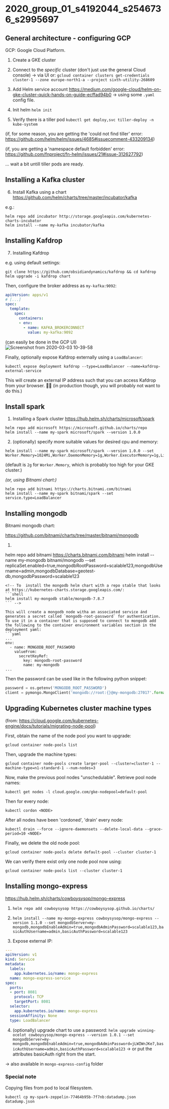 # 2020_group_01_s4192044_s2546736_s2995697

## General architecture - configuring GCP

GCP: Google Cloud Platform.

1. Create a GKE cluster
2. Connect to the *specific* cluster (don't just use the general Cloud console)
-> via UI or:
`gcloud container clusters get-credentials cluster-1 --zone europe-north1-a --project sixth-utility-268609`

3. Add Helm service account
https://medium.com/google-cloud/helm-on-gke-cluster-quick-hands-on-guide-ecffad94b0
-> using some `.yaml` config file.
4. Init helm
`helm init`

5. Verify there is a tiller pod
`kubectl get deploy,svc tiller-deploy -n kube-system`

(if, for some reason, you are getting the 'could not find tiller' error: https://github.com/helm/helm/issues/4685#issuecomment-433209134)

(if, you are getting a 'namespace default forbidden' error: https://github.com/fnproject/fn-helm/issues/21#issue-312627792)

... wait a bit untill tiller pods are ready.

## Installing a Kafka cluster
6. Install Kafka using a chart
https://github.com/helm/charts/tree/master/incubator/kafka

e.g.:
```shell
helm repo add incubator http://storage.googleapis.com/kubernetes-charts-incubator
helm install --name my-kafka incubator/kafka
```

## Installing Kafdrop
7. Installing Kafdrop

e.g. using default settings:
```shell
git clone https://github.com/obsidiandynamics/kafdrop && cd kafdrop
helm upgrade -i kafdrop chart
```

Then, configure the broker address as `my-kafka:9092`:

```yaml
apiVersion: apps/v1
# [...]
spec:
  template:
    spec:
      containers:
      - env:
        - name: KAFKA_BROKERCONNECT
          value: my-kafka:9092
```

(can easily be done in the GCP UI)
![Screenshot from 2020-03-03 10-39-58](https://user-images.githubusercontent.com/744430/75763328-601aa000-5d3c-11ea-9e1a-4b0d8a696eb0.png)

Finally, optionally expose Kafdrop externally using a `LoadBalancer`:

```shell
kubectl expose deployment kafdrop --type=LoadBalancer --name=kafdrop-external-service
```

This will create an external IP address such that you can access Kafdrop from your browser. ✌🏼 (in production though, you will probably not want to do this.)
<!-- 
1. We use **Helm** to obtain 'charts' (packages) for Kubernetes:
https://docs.bitnami.com/google/get-started-gke/#step-4-install-and-configure-helm
    Login to Cloud Shell and run:
    ```shell
    curl https://raw.githubusercontent.com/kubernetes/helm/master/scripts/get-helm-3 > get_helm.sh
    chmod 700 get_helm.sh
    ./get_helm.sh
    ```
2. Install spark chart:
    ```shell
    helm repo add bitnami https://charts.bitnami.com/bitnami
    helm install my-release bitnami/spark
    ``` -->

## Install spark

1. Installing a Spark cluster
https://hub.helm.sh/charts/microsoft/spark

```shell
helm repo add microsoft https://microsoft.github.io/charts/repo
helm install --name my-spark microsoft/spark --version 1.0.0
```

2. (optionally) specify more suitable values for desired cpu and memory:

```shell
helm install --name my-spark microsoft/spark --version 1.0.0 --set Worker.Memory=1024Mi,Worker.DaemonMemory=1g,Worker.ExecutorMemory=1g,Livy.Enabled=false
```

(default is `2g` for `Worker.Memory`, which is probably too high for your GKE cluster.)


_(or, using Bitnami chart:)_
```shell
helm repo add bitnami https://charts.bitnami.com/bitnami
helm install --name my-spark bitnami/spark --set service.type=LoadBalancer
```


## Installing mongodb

Bitnami mongodb chart:

https://github.com/bitnami/charts/tree/master/bitnami/mongodb

1. ```shell
helm repo add bitnami https://charts.bitnami.com/bitnami
helm install --name my-mongodb bitnami/mongodb --set replicaSet.enabled=true,mongodbRootPassword=scalable123,mongodbUsername=admin,mongodbDatabase=geotest-db,mongodbPassword=scalable123
```
<!-- To  install the mongodb helm chart with a repo stable that looks at https://kubernetes-charts.storage.googleapis.com/: 
```shell
helm install my-mongodb stable/mongodb-7.8.7
``` -->

This will create a mongodb node witha an associated service ánd generates a secret called `mongodb-root-password` for authentication. To use it in a container that is supposed to connect to mongodb add the following to the container environment variables section in the deployment yaml:
```yaml
...
env:
  - name: MONGODB_ROOT_PASSWORD
    valueFrom:
      secretKeyRef:
        key: mongodb-root-password
        name: my-mongodb
...
```

Then the password can be used like in the following python snippet:
```python
password = os.getenv('MONGODB_ROOT_PASSWORD')
client = pymongo.MongoClient('mongodb://root:{}@my-mongodb:27017'.format(password))
```

## Upgrading Kubernetes cluster machine types

(from: https://cloud.google.com/kubernetes-engine/docs/tutorials/migrating-node-pool)

First, obtain the name of the node pool you want to upgrade:
```shell
gcloud container node-pools list
```

Then, upgrade the machine types:
```shell
gcloud container node-pools create larger-pool --cluster=cluster-1 --machine-type=n1-standard-1 --num-nodes=3
```

Now, make the previous pool nodes "unschedulable". Retrieve pool node names:

```shell
kubectl get nodes -l cloud.google.com/gke-nodepool=default-pool
```

Then for every node:

```shell
kubectl cordon <NODE>
```

After all nodes have been 'cordoned', 'drain' every node:

```shell
kubectl drain --force --ignore-daemonsets --delete-local-data --grace-period=10 <NODE>
```

Finally, we delete the old node pool:

```shell
gcloud container node-pools delete default-pool --cluster cluster-1
```

We can verify there exist only one node pool now using:

```shell
gcloud container node-pools list --cluster cluster-1
```

## Installing mongo-express

https://hub.helm.sh/charts/cowboysysop/mongo-express

1. `helm repo add cowboysysop https://cowboysysop.github.io/charts/`

2. `helm install --name my-mongo-express cowboysysop/mongo-express --version 1.1.0 --set mongodbServer=my-mongodb,mongodbEnableAdmin=true,mongodbAdminPassword=scalable123,basicAuthUsername=admin,basicAuthPassword=scalable123`

3. Expose external IP:

```yaml
---
apiVersion: v1
kind: Service
metadata:
  labels:
    app.kubernetes.io/name: mongo-express
  name: mongo-express-service
spec:
  ports:
  - port: 8081
    protocol: TCP
    targetPort: 8081
  selector:
    app.kubernetes.io/name: mongo-express
  sessionAffinity: None
  type: LoadBalancer
```

4. (optionally) upgrade chart to use a password:
`helm upgrade winning-ocelot cowboysysop/mongo-express --version 1.0.1 --set mongodbServer=my-mongodb,mongodbEnableAdmin=true,mongodbAdminPassword=jLWIWnJKe7,basicAuthUsername=admin,basicAuthPassword=scalable123`
-> or put the attributes basicAuth right from the start.

-> also available in `mongo-express-config` folder



### Special note

Copying files from pod to local filesystem.

`kubectl cp my-spark-zeppelin-77464b95b-7f7nb:datadump.json datadump.json`